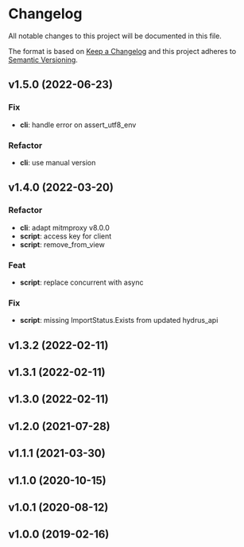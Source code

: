 # Changelog
All notable changes to this project will be documented in this file.

The format is based on [Keep a Changelog](http://keepachangelog.com/en/1.0.0/)
and this project adheres to [Semantic Versioning](http://semver.org/spec/v2.0.0.html).

<!-- insertion marker -->
## v1.5.0 (2022-06-23)

### Fix

- **cli**: handle error on assert_utf8_env

### Refactor

- **cli**: use manual version

## v1.4.0 (2022-03-20)

### Refactor

- **cli**: adapt mitmproxy v8.0.0
- **script**: access key for client
- **script**: remove_from_view

### Feat

- **script**: replace concurrent with async

### Fix

- **script**: missing ImportStatus.Exists from updated hydrus_api

## v1.3.2 (2022-02-11)

## v1.3.1 (2022-02-11)

## v1.3.0 (2022-02-11)

## v1.2.0 (2021-07-28)

## v1.1.1 (2021-03-30)

## v1.1.0 (2020-10-15)

## v1.0.1 (2020-08-12)

## v1.0.0 (2019-02-16)

